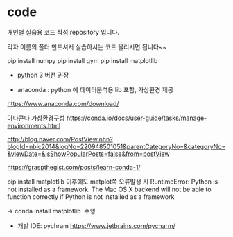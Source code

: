 # code
개인별 실습용 코드 작성 repository 입니다.

각자 이름의 폴더 만드셔서 실습하시는 코드 올리시면 됩니다~~ 


pip install numpy
pip install gym
pip install matplotlib


* python 3 버전 권장

* anaconda : python 에 데이터분석용 lib 포함, 가상환경 제공

https://www.anaconda.com/download/

아나콘다 가상환경구성 https://conda.io/docs/user-guide/tasks/manage-environments.html

http://blog.naver.com/PostView.nhn?blogId=nbic2014&logNo=220948501051&parentCategoryNo=&categoryNo=&viewDate=&isShowPopularPosts=false&from=postView

https://graspthegist.com/posts/learn-conda-1/



pip install matplotlib 이후에도  matplot쪽 오류발생 시
RuntimeError: Python is not installed as a framework. The Mac OS X backend will not be able to function correctly if Python is not installed as a framework

->  conda install matplotlib  수행


* 개발 IDE: pychram  https://www.jetbrains.com/pycharm/



